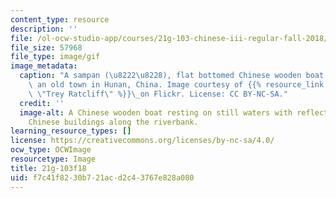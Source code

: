 ```yaml
---
content_type: resource
description: ''
file: /ol-ocw-studio-app/courses/21g-103-chinese-iii-regular-fall-2018/f7c41f8230b721acd2c43767e828a080_21g-103f18.gif
file_size: 57968
file_type: image/gif
image_metadata:
  caption: "A sampan (\u8222\u8228), flat bottomed Chinese wooden boat in Feng Huang,\
    \ an old town in Hunan, China. Image courtesy of {{% resource_link \"160ba02f-e7d2-428b-af69-603bc503c75b\"\
    \ \"Trey Ratcliff\" %}}\_on Flickr. License: CC BY-NC-SA."
  credit: ''
  image-alt: A Chinese wooden boat resting on still waters with reflection of ancient
    Chinese buildings along the riverbank.
learning_resource_types: []
license: https://creativecommons.org/licenses/by-nc-sa/4.0/
ocw_type: OCWImage
resourcetype: Image
title: 21g-103f18
uid: f7c41f82-30b7-21ac-d2c4-3767e828a080
---
```

